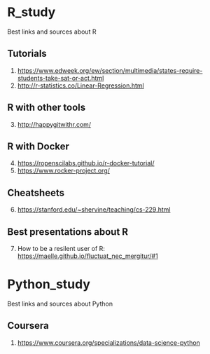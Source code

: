 # R_study
Best links and sources about R

## Tutorials
1. https://www.edweek.org/ew/section/multimedia/states-require-students-take-sat-or-act.html
2. http://r-statistics.co/Linear-Regression.html

## R with other tools
3. http://happygitwithr.com/

## R with Docker
4. https://ropenscilabs.github.io/r-docker-tutorial/
5. https://www.rocker-project.org/

## Cheatsheets
6. https://stanford.edu/~shervine/teaching/cs-229.html

## Best presentations about R
7. How to be a resilent user of R: https://maelle.github.io/fluctuat_nec_mergitur/#1

# Python_study
Best links and sources about Python

## Coursera
1. https://www.coursera.org/specializations/data-science-python
